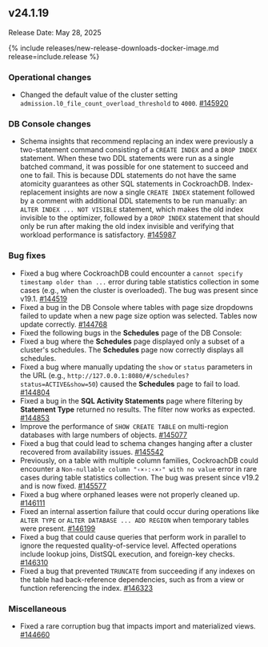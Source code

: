 ## v24.1.19

Release Date: May 28, 2025

{% include releases/new-release-downloads-docker-image.md release=include.release %}

<h3 id="v24-1-19-operational-changes">Operational changes</h3>

- Changed the default value of the cluster setting `admission.l0_file_count_overload_threshold` to `4000`.
 [#145920][#145920]

<h3 id="v24-1-19-db-console-changes">DB Console changes</h3>

- Schema insights that recommend replacing an index were previously a two-statement command consisting of a `CREATE INDEX` and a `DROP INDEX` statement. When these two DDL statements were run as a single batched command, it was possible for one statement to succeed and one to fail. This is because DDL statements do not have the same atomicity guarantees as other SQL statements in CockroachDB. Index-replacement insights are now a single `CREATE INDEX` statement followed by a comment with additional DDL statements to be run manually: an `ALTER INDEX ... NOT VISIBLE` statement, which makes the old index invisible to the optimizer, followed by a `DROP INDEX` statement that should only be run after making the old index invisible and verifying that workload performance is satisfactory.
 [#145987][#145987]

<h3 id="v24-1-19-bug-fixes">Bug fixes</h3>

- Fixed a bug where CockroachDB could encounter a `cannot specify timestamp older than ...` error during table statistics collection in some cases (e.g., when the cluster is overloaded). The bug was present since v19.1.
 [#144519][#144519]
- Fixed a bug in the DB Console where tables with page size dropdowns failed to update when a new page size option was selected. Tables now update correctly.
 [#144768][#144768]
- Fixed the following bugs in the **Schedules** page of the DB Console:
- Fixed a bug where the **Schedules** page displayed only a subset of a cluster's schedules. The **Schedules** page now correctly displays all schedules.
- Fixed a bug where manually updating the `show` or `status` parameters in the URL (e.g., `http://127.0.0.1:8080/#/schedules?status=ACTIVE&show=50`) caused the **Schedules** page to fail to load.
 [#144804][#144804]
- Fixed a bug in the **SQL Activity Statements** page where filtering by **Statement Type** returned no results. The filter now works as expected.
 [#144853][#144853]
- Improve the performance of `SHOW CREATE TABLE` on multi-region databases with large numbers of objects.
 [#145077][#145077]
- Fixed a bug that could lead to schema changes hanging after a cluster recovered from availability issues.
 [#145542][#145542]
- Previously, on a table with multiple column families, CockroachDB could encounter a `Non-nullable column "‹×›:‹×›" with no value` error in rare cases during table statistics collection. The bug was present since v19.2 and is now fixed.
 [#145577][#145577]
- Fixed a bug where orphaned leases were not properly cleaned up.
 [#146111][#146111]
- Fixed an internal assertion failure that could occur during operations like `ALTER TYPE` or `ALTER DATABASE ... ADD REGION` when temporary tables were present.
 [#146199][#146199]
- Fixed a bug that could cause queries that perform work in parallel to ignore the requested quality-of-service level. Affected operations include lookup joins, DistSQL execution, and foreign-key checks.
 [#146310][#146310]
- Fixed a bug that prevented `TRUNCATE` from succeeding if any indexes on the table had back-reference dependencies, such as from a view or function referencing the index.
 [#146323][#146323]

<h3 id="v24-1-19-miscellaneous">Miscellaneous</h3>

- Fixed a rare corruption bug that impacts import and materialized views.
 [#144660][#144660]


[#144804]: https://github.com/cockroachdb/cockroach/pull/144804
[#145577]: https://github.com/cockroachdb/cockroach/pull/145577
[#146111]: https://github.com/cockroachdb/cockroach/pull/146111
[#146199]: https://github.com/cockroachdb/cockroach/pull/146199
[#146310]: https://github.com/cockroachdb/cockroach/pull/146310
[#144660]: https://github.com/cockroachdb/cockroach/pull/144660
[#145920]: https://github.com/cockroachdb/cockroach/pull/145920
[#145987]: https://github.com/cockroachdb/cockroach/pull/145987
[#144768]: https://github.com/cockroachdb/cockroach/pull/144768
[#145077]: https://github.com/cockroachdb/cockroach/pull/145077
[#146323]: https://github.com/cockroachdb/cockroach/pull/146323
[#144519]: https://github.com/cockroachdb/cockroach/pull/144519
[#144853]: https://github.com/cockroachdb/cockroach/pull/144853
[#145542]: https://github.com/cockroachdb/cockroach/pull/145542
